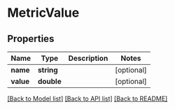 # MetricValue

## Properties
Name | Type | Description | Notes
------------ | ------------- | ------------- | -------------
**name** | **string** |  | [optional] 
**value** | **double** |  | [optional] 

[[Back to Model list]](../README.md#documentation-for-models) [[Back to API list]](../README.md#documentation-for-api-endpoints) [[Back to README]](../README.md)


